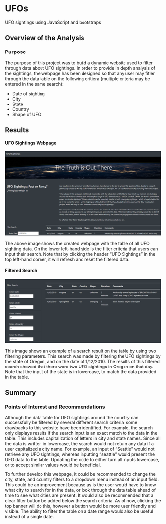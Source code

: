 # UFOs
UFO sightings using JavaScript and bootstraps

## Overview of the Analysis
### Purpose

The purpose of this project was to build a dynamic website used to filter through data about UFO sightings. In order to provide in depth analysis of the sightings, the webpage has been designed so that any user may fitler through the data table on the following critiera (multiple criteria may be entered in the same search):
- Date of sighting
- City
- State
- Country
- Shape of UFO

## Results

#### UFO Sightings Webpage
![ufo webpage](challenge_code/static/images/ufo_sightings_site.png)

The above image shows the created webpage with the table of all UFO sighting data. On the lower left-hand side is the filter criteria that users can input their search. Note that by clicking the header “UFO Sightings” in the top left-hand corner, it will refresh and reset the filtered data.

#### Filtered Search
![filtered search](challenge_code/static/images/filteredsearch.png)

This image shows an example of a search result on the table by using two filtering parameters. This search was made by filtering the UFO sightings by the state of Oregon, and on the date of 1/12/2010. The results of this filtered search showed that there were two UFO sightings in Oregon on that day. Note that the input of the state is in lowercase, to match the data provided in the table.

## Summary
### Points of Interest and Recommendations

Although the data table for UFO sightings around the country can successfully be filtered by several different search criteria, some drawbacks to this website have been identified. For example, the search only displays results if the search input is an exact match to the data in the table. This includes capitalization of letters in city and state names. Since all the data is written in lowercase, the search would not return any data if a user capitalized a city name. For example, an input of “Seattle” would not retrieve any UFO sightings, whereas inputting “seattle” would present the UFO data to the table. Updating the code to either turn all inputs lowercase, or to accept similar values would be beneficial. 	

To further develop this webpage, it could be recommended to change the city, state, and country filters to a dropdown menu instead of an input field. This could be an improvement because as is the user would have to know what city to search for in the data, or look through the data table ahead of time to see what cities are present. 
It would also be recommended that a clear filter button be added below the search criteria. As of now, clicking the top banner will do this, however a button would be more user friendly and visible. 
The ability to filter the table on a date range would also be useful instead of a single date. 

